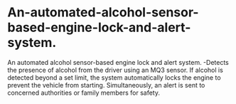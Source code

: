 # An-automated-alcohol-sensor-based-engine-lock-and-alert-system.
An automated alcohol sensor-based engine lock and alert system.  -Detects the presence of alcohol from the driver using an MQ3 sensor. If alcohol is detected beyond a set limit, the system automatically locks the engine to prevent the vehicle from starting. Simultaneously, an alert is sent to concerned authorities or family members for safety.
